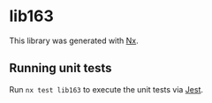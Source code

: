 # lib163

This library was generated with [Nx](https://nx.dev).


## Running unit tests

Run `nx test lib163` to execute the unit tests via [Jest](https://jestjs.io).


